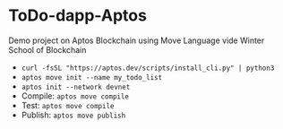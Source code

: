 # ToDo-dapp-Aptos
Demo project on Aptos Blockchain using Move Language vide Winter School of Blockchain

+ ```curl -fsSL "https://aptos.dev/scripts/install_cli.py" | python3```
+ ```aptos move init --name my_todo_list```
+ ```aptos init --network devnet```
+ Compile: ```aptos move compile```
+ Test: ```aptos move compile```
+ Publish: ```aptos move publish```
